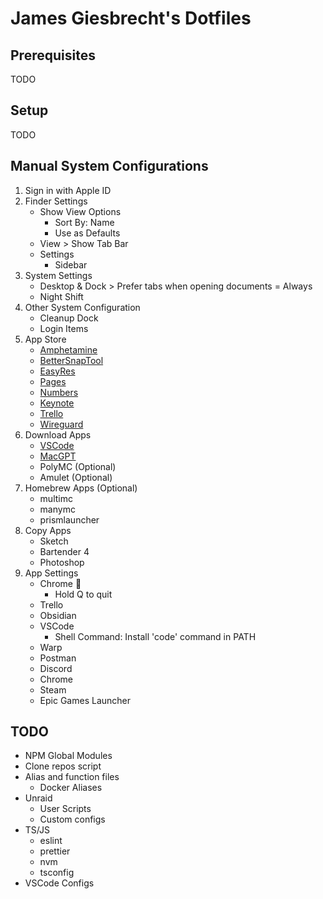 # James Giesbrecht's Dotfiles

## Prerequisites

TODO

## Setup

TODO

## Manual System Configurations

1. Sign in with Apple ID
2. Finder Settings
   - Show View Options
     - Sort By: Name
     - Use as Defaults
   - View > Show Tab Bar
   - Settings
     - Sidebar
3. System Settings
   - Desktop & Dock > Prefer tabs when opening documents = Always
   - Night Shift
4. Other System Configuration
   - Cleanup Dock
   - Login Items
5. App Store
   - [Amphetamine](https://apps.apple.com/ca/app/amphetamine/id937984704?mt=12)
   - [BetterSnapTool](https://apps.apple.com/ca/app/bettersnaptool/id417375580?mt=12)
   - [EasyRes](https://apps.apple.com/ca/app/easyres/id688211836?mt=12)
   - [Pages](https://apps.apple.com/ca/app/pages/id409201541?mt=12)
   - [Numbers](https://apps.apple.com/ca/app/numbers/id409203825?mt=12)
   - [Keynote](https://apps.apple.com/ca/app/keynote/id409183694?mt=12)
   - [Trello](https://apps.apple.com/ca/app/trello/id1278508951?mt=12)
   - [Wireguard](https://apps.apple.com/ca/app/wireguard/id1451685025?mt=12)
6. Download Apps
   - [VSCode](https://code.visualstudio.com/sha/download?build=stable&os=darwin-arm64)
   - [MacGPT](https://goodsnooze.gumroad.com/l/menugpt)
   - PolyMC (Optional)
   - Amulet (Optional)
7. Homebrew Apps (Optional)
   - multimc
   - manymc
   - prismlauncher
8. Copy Apps
   - Sketch
   - Bartender 4
   - Photoshop
9. App Settings
   - Chrome 🔑
     - Hold Q to quit
   - Trello
   - Obsidian
   - VSCode
     - Shell Command: Install 'code' command in PATH
   - Warp
   - Postman
   - Discord
   - Chrome
   - Steam
   - Epic Games Launcher

## TODO

- NPM Global Modules
- Clone repos script
- Alias and function files
  - Docker Aliases
- Unraid
  - User Scripts
  - Custom configs
- TS/JS
  - eslint
  - prettier
  - nvm
  - tsconfig
- VSCode Configs
